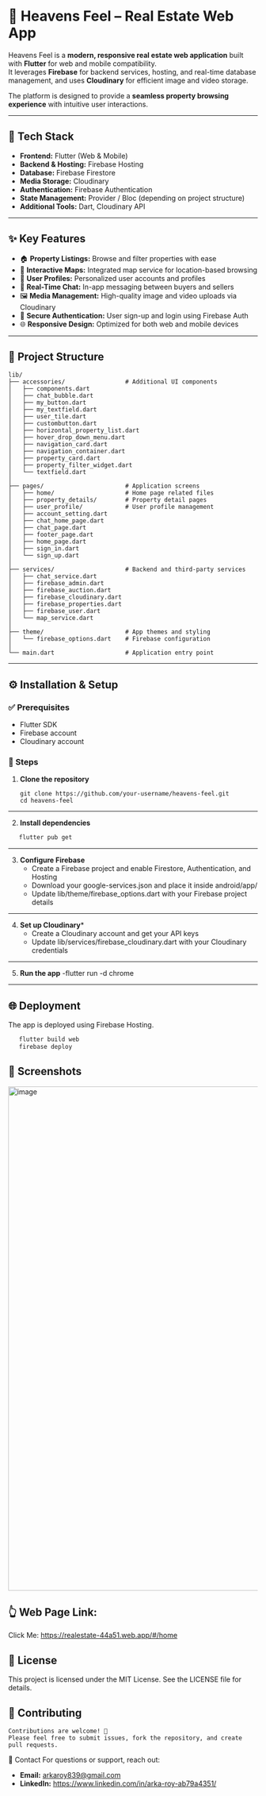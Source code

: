 # 🏡 Heavens Feel – Real Estate Web App

Heavens Feel is a **modern, responsive real estate web application** built with **Flutter** for web and mobile compatibility.  
It leverages **Firebase** for backend services, hosting, and real-time database management, and uses **Cloudinary** for efficient image and video storage.  

The platform is designed to provide a **seamless property browsing experience** with intuitive user interactions.

---

## 🚀 Tech Stack

- **Frontend:** Flutter (Web & Mobile)  
- **Backend & Hosting:** Firebase Hosting  
- **Database:** Firebase Firestore  
- **Media Storage:** Cloudinary  
- **Authentication:** Firebase Authentication  
- **State Management:** Provider / Bloc (depending on project structure)  
- **Additional Tools:** Dart, Cloudinary API  

---

## ✨ Key Features

- 🏠 **Property Listings:** Browse and filter properties with ease  
- 📍 **Interactive Maps:** Integrated map service for location-based browsing  
- 👤 **User Profiles:** Personalized user accounts and profiles  
- 💬 **Real-Time Chat:** In-app messaging between buyers and sellers  
- 🖼️ **Media Management:** High-quality image and video uploads via Cloudinary  
- 🔐 **Secure Authentication:** User sign-up and login using Firebase Auth  
- 🌐 **Responsive Design:** Optimized for both web and mobile devices  

---

## 📁 Project Structure

    lib/
    ├── accessories/                 # Additional UI components
    │   ├── components.dart
    │   ├── chat_bubble.dart
    │   ├── my_button.dart
    │   ├── my_textfield.dart
    │   ├── user_tile.dart
    │   ├── custombutton.dart
    │   ├── horizontal_property_list.dart
    │   ├── hover_drop_down_menu.dart
    │   ├── navigation_card.dart
    │   ├── navigation_container.dart
    │   ├── property_card.dart
    │   ├── property_filter_widget.dart
    │   └── textfield.dart
    │
    ├── pages/                       # Application screens
    │   ├── home/                    # Home page related files
    │   ├── property_details/        # Property detail pages
    │   ├── user_profile/            # User profile management
    │   ├── account_setting.dart
    │   ├── chat_home_page.dart
    │   ├── chat_page.dart
    │   ├── footer_page.dart
    │   ├── home_page.dart
    │   ├── sign_in.dart
    │   └── sign_up.dart
    │
    ├── services/                    # Backend and third-party services
    │   ├── chat_service.dart
    │   ├── firebase_admin.dart
    │   ├── firebase_auction.dart
    │   ├── firebase_cloudinary.dart
    │   ├── firebase_properties.dart
    │   ├── firebase_user.dart
    │   └── map_service.dart
    │
    ├── theme/                       # App themes and styling
    │   └── firebase_options.dart    # Firebase configuration
    │
    └── main.dart                    # Application entry point


---

## ⚙️ Installation & Setup

### ✅ Prerequisites
  - Flutter SDK  
  - Firebase account  
  - Cloudinary account  

### 📌 Steps

  1. **Clone the repository**

         git clone https://github.com/your-username/heavens-feel.git
         cd heavens-feel

---

  2. **Install dependencies**
   ```bash
      flutter pub get
   ```
---
  3. **Configure Firebase**
      - Create a Firebase project and enable Firestore, Authentication, and Hosting
      - Download your google-services.json and place it inside android/app/
      - Update lib/theme/firebase_options.dart with your Firebase project details
 --- 
  4. **Set up Cloudinary***
      - Create a Cloudinary account and get your API keys
      - Update lib/services/firebase_cloudinary.dart with your Cloudinary credentials
  ---
  5. **Run the app**
    -flutter run -d chrome
---
## 🌐 Deployment
  The app is deployed using Firebase Hosting.
   ```bash 
      flutter build web
      firebase deploy
```
## 📸 Screenshots
<img width="1919" height="1016" alt="image" src="https://github.com/user-attachments/assets/299bd6d7-864f-4481-8987-cbe8322dddf5" />

## 👆 Web Page Link:
  Click Me: https://realestate-44a51.web.app/#/home

## 📜 License
  This project is licensed under the MIT License. See the LICENSE file for details.

## 🤝 Contributing
    Contributions are welcome! 🎉
    Please feel free to submit issues, fork the repository, and create pull requests.

📧 Contact For questions or support, reach out:
    
- **Email:** arkaroy839@gmail.com
- **LinkedIn:** https://www.linkedin.com/in/arka-roy-ab79a4351/
